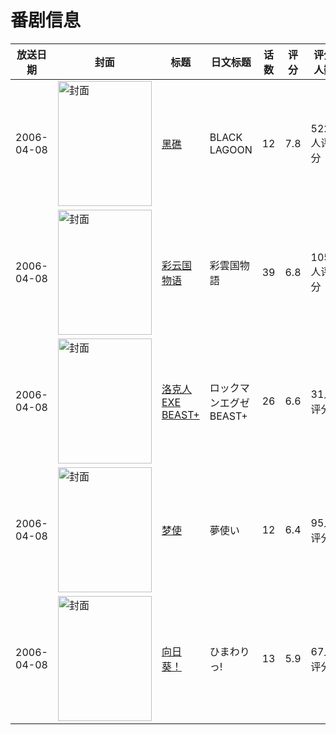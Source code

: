 # 番剧信息

|放送日期|封面|标题|日文标题|话数|评分|评分人数|
|---|---|---|---|---|---|---|
|2006-04-08|<img src="https://lain.bgm.tv/pic/cover/c/c3/2d/979_Pw5W0.jpg" alt="封面" style="width:150px;height:200px;object-fit:cover;">|[黑礁](https://bangumi.tv/subject/979)|BLACK LAGOON|12|7.8|5221人评分|
|2006-04-08|<img src="https://lain.bgm.tv/pic/cover/c/d7/a8/2010_BERwz.jpg" alt="封面" style="width:150px;height:200px;object-fit:cover;">|[彩云国物语](https://bangumi.tv/subject/2010)|彩雲国物語|39|6.8|1057人评分|
|2006-04-08|<img src="https://lain.bgm.tv/pic/cover/c/26/b5/5233_47S30.jpg" alt="封面" style="width:150px;height:200px;object-fit:cover;">|[洛克人EXE BEAST+](https://bangumi.tv/subject/5233)|ロックマンエグゼBEAST+|26|6.6|31人评分|
|2006-04-08|<img src="https://lain.bgm.tv/pic/cover/c/9f/4e/7621_m5www.jpg" alt="封面" style="width:150px;height:200px;object-fit:cover;">|[梦使](https://bangumi.tv/subject/7621)|夢使い|12|6.4|95人评分|
|2006-04-08|<img src="https://lain.bgm.tv/pic/cover/c/67/6e/21099_sQRqR.jpg" alt="封面" style="width:150px;height:200px;object-fit:cover;">|[向日葵！](https://bangumi.tv/subject/21099)|ひまわりっ!|13|5.9|67人评分|
